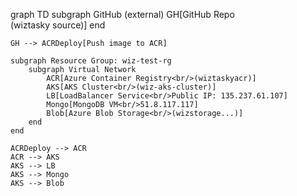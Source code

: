 graph TD
    subgraph GitHub (external)
        GH[GitHub Repo<br/>(wiztasky source)]
    end

    GH --> ACRDeploy[Push image to ACR]

    subgraph Resource Group: wiz-test-rg
        subgraph Virtual Network
            ACR[Azure Container Registry<br/>(wiztaskyacr)]
            AKS[AKS Cluster<br/>(wiz-aks-cluster)]
            LB[LoadBalancer Service<br/>Public IP: 135.237.61.107]
            Mongo[MongoDB VM<br/>51.8.117.117]
            Blob[Azure Blob Storage<br/>(wizstorage...)]
        end
    end

    ACRDeploy --> ACR
    ACR --> AKS
    AKS --> LB
    AKS --> Mongo
    AKS --> Blob
